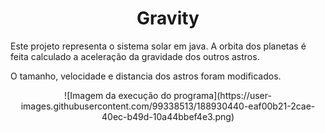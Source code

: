 <h1 align="center"> Gravity </h1>
<p>Este projeto representa o sistema solar em java. A orbita dos planetas é feita calculado a aceleração da gravidade dos outros astros.</p>
<p>O tamanho, velocidade e distancia dos astros foram modificados.</p>
<p align="center">
![Imagem da execução do programa](https://user-images.githubusercontent.com/99338513/188930440-eaf00b21-2cae-40ec-b49d-10a44bbef4e3.png)
</p>
